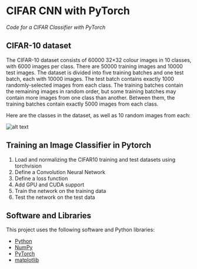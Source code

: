 # CIFAR CNN with PyTorch
*Code for a CIFAR Classifier with PyTorch*

## CIFAR-10 dataset

The CIFAR-10 dataset consists of 60000 32×32 colour images in 10 classes, with 6000 images per class. 
There are 50000 training images and 10000 test images.
The dataset is divided into five training batches and one test batch, each with 10000 images. 
The test batch contains exactly 1000 randomly-selected images from each class. 
The training batches contain the remaining images in random order, but some training batches may contain more images from one class than another. 
Between them, the training batches contain exactly 5000 images from each class.

Here are the classes in the dataset, as well as 10 random images from each:

![alt text](https://pytorch.org/tutorials/_images/cifar10.png)


## Training an Image Classifier in Pytorch

   1. Load and normalizing the CIFAR10 training and test datasets using torchvision
   2. Define a Convolution Neural Network
   3. Define a loss function
   4. Add GPU and CUDA support
   5. Train the network on the training data
   6. Test the network on the test data


## Software and Libraries

This project uses the following software and Python libraries:

* [Python](https://www.python.org/downloads/release/python-364/)
* [NumPy](http://www.numpy.org/)
* [PyTorch](https://pytorch.org/)
* [matplotlib](https://matplotlib.org/)
